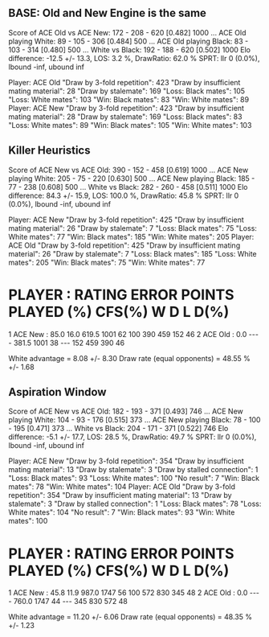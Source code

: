 ## BASE: Old and New Engine is the same 

Score of ACE Old vs ACE New: 172 - 208 - 620  [0.482] 1000
...      ACE Old playing White: 89 - 105 - 306  [0.484] 500
...      ACE Old playing Black: 83 - 103 - 314  [0.480] 500
...      White vs Black: 192 - 188 - 620  [0.502] 1000
Elo difference: -12.5 +/- 13.3, LOS: 3.2 %, DrawRatio: 62.0 %
SPRT: llr 0 (0.0%), lbound -inf, ubound inf

Player: ACE Old
   "Draw by 3-fold repetition": 423
   "Draw by insufficient mating material": 28
   "Draw by stalemate": 169
   "Loss: Black mates": 105
   "Loss: White mates": 103
   "Win: Black mates": 83
   "Win: White mates": 89
Player: ACE New
   "Draw by 3-fold repetition": 423
   "Draw by insufficient mating material": 28
   "Draw by stalemate": 169
   "Loss: Black mates": 83
   "Loss: White mates": 89
   "Win: Black mates": 105
   "Win: White mates": 103

## Killer Heuristics

Score of ACE New vs ACE Old: 390 - 152 - 458  [0.619] 1000
...      ACE New playing White: 205 - 75 - 220  [0.630] 500
...      ACE New playing Black: 185 - 77 - 238  [0.608] 500
...      White vs Black: 282 - 260 - 458  [0.511] 1000
Elo difference: 84.3 +/- 15.9, LOS: 100.0 %, DrawRatio: 45.8 %
SPRT: llr 0 (0.0%), lbound -inf, ubound inf

Player: ACE New
   "Draw by 3-fold repetition": 425
   "Draw by insufficient mating material": 26
   "Draw by stalemate": 7
   "Loss: Black mates": 75
   "Loss: White mates": 77
   "Win: Black mates": 185
   "Win: White mates": 205
Player: ACE Old
   "Draw by 3-fold repetition": 425
   "Draw by insufficient mating material": 26
   "Draw by stalemate": 7
   "Loss: Black mates": 185
   "Loss: White mates": 205
   "Win: Black mates": 75
   "Win: White mates": 77

   # PLAYER     :  RATING  ERROR  POINTS  PLAYED   (%)  CFS(%)    W    D    L  D(%)
   1 ACE New    :    85.0   16.0   619.5    1001    62     100  390  459  152    46
   2 ACE Old    :     0.0   ----   381.5    1001    38     ---  152  459  390    46

White advantage = 8.08 +/- 8.30
Draw rate (equal opponents) = 48.55 % +/- 1.68

## Aspiration Window

Score of ACE New vs ACE Old: 182 - 193 - 371  [0.493] 746
...      ACE New playing White: 104 - 93 - 176  [0.515] 373
...      ACE New playing Black: 78 - 100 - 195  [0.471] 373
...      White vs Black: 204 - 171 - 371  [0.522] 746
Elo difference: -5.1 +/- 17.7, LOS: 28.5 %, DrawRatio: 49.7 %
SPRT: llr 0 (0.0%), lbound -inf, ubound inf

Player: ACE New
   "Draw by 3-fold repetition": 354
   "Draw by insufficient mating material": 13
   "Draw by stalemate": 3
   "Draw by stalled connection": 1
   "Loss: Black mates": 93
   "Loss: White mates": 100
   "No result": 7
   "Win: Black mates": 78
   "Win: White mates": 104
Player: ACE Old
   "Draw by 3-fold repetition": 354
   "Draw by insufficient mating material": 13
   "Draw by stalemate": 3
   "Draw by stalled connection": 1
   "Loss: Black mates": 78
   "Loss: White mates": 104
   "No result": 7
   "Win: Black mates": 93
   "Win: White mates": 100

   # PLAYER     :  RATING  ERROR  POINTS  PLAYED   (%)  CFS(%)    W    D    L  D(%)
   1 ACE New    :    45.8   11.9   987.0    1747    56     100  572  830  345    48
   2 ACE Old    :     0.0   ----   760.0    1747    44     ---  345  830  572    48

White advantage = 11.20 +/- 6.06
Draw rate (equal opponents) = 48.35 % +/- 1.23
